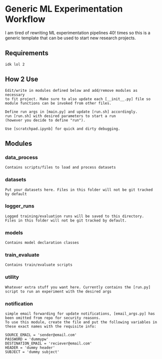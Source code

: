 # Generic ML Experimentation Workflow
I am tired of rewriting ML experimentation pipelines 40! times so this is a generic template that can be used to start new research projects. 
## Requirements
	idk lol 2
## How 2 Use
	Edit/write in modules defined below and add/remove modules as necessary 		     
	to fit project. Make sure to also update each [__init__.py] file so 
	module functions can be invoked from other files.
	
	Define run args in [main.py] and update [run.sh] accordingly.
	run [run.sh] with desired parameters to start a run 
	(however you decide to define "run").

	Use [scratchpad.ipynb] for quick and dirty debugging.
## Modules
### data_process 
	Contains scripts/files to load and process datasets 
### datasets
	Put your datasets here. Files in this folder will not be git tracked 
	by default
### logger_runs
	Logged training/evaluation runs will be saved to this directory. 
	Files in this folder will not be git tracked by default.
### models
	Contains model declaration classes
###  train_evaluate
	Contains train/evaluate scripts
### utility
	Whatever extra stuff you want here. Currently contains the [run.py]
	script to run an experiment with the desired args

### notification
	simple email forwarding for update notifications, [email_args.py] has been omitted from repo for security reasons.
	To use this module, create the file and put the following variables in these exact names with the requisite info:
	
	SOURCE_EMAIL = 'sender@email.com'
	PASSWORD = 'dummypw'
	DESTINATION_EMAIL = 'reciever@email.com'
	HEADER = 'dummy header'
	SUBJECT = 'dummy subject'
	
